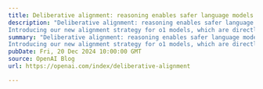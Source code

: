 ```yaml
---
title: Deliberative alignment: reasoning enables safer language models
description: "Deliberative alignment: reasoning enables safer language models
Introducing our new alignment strategy for o1 models, which are directly taught safety specifications and how to reason over them."
summary: "Deliberative alignment: reasoning enables safer language models
Introducing our new alignment strategy for o1 models, which are directly taught safety specifications and how to reason over them."
pubDate: Fri, 20 Dec 2024 10:00:00 GMT
source: OpenAI Blog
url: https://openai.com/index/deliberative-alignment

---
```


